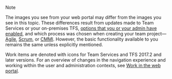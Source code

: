 
<a id="image-diff"></a>  

>[!NOTE]  
>The images you see from your web portal may differ from the images you see in this topic. These differences result from updates made to Team Services or your on-premises TFS, [options that you or your admin have enabled](/docs/collaborate/preview-features), and which process was chosen when creating your team project&mdash;[Agile](/docs/work/guidance/agile-process), [Scrum](/docs/work/guidance/scrum-process), or [CMMI](/docs/work/guidance/cmmi-process). However, the basic functionality available to you remains the same unless explicitly mentioned. 
>
>Work items are denoted with icons for Team Services and TFS 2017.2 and later versions. For an overview of changes in the navigation experience and working within the user and administration contexts, see [Work in the web portal](/docs/connect/work-web-portal#admin-context). 
